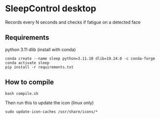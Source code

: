 # SleepControl desktop

Records every N seconds and checks if fatigue on a detected face

## Requirements
python 3.11
dlib (install with conda)

```
conda create --name sleep python=3.11.10 dlib=19.24.0 -c conda-forge 
conda activate sleep
pip install -r requirements.txt
```
## How to compile
```
bash compile.sh
```

Then run this to update the icon (linux only)
```
sudo update-icon-caches /usr/share/icons/*
```